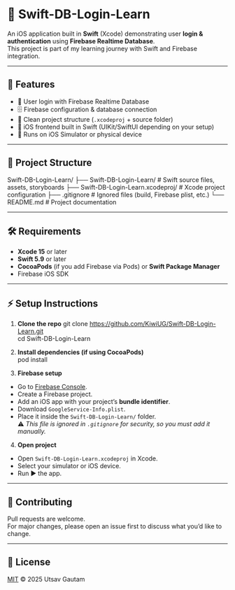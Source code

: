 # 📱 Swift-DB-Login-Learn

An iOS application built in **Swift** (Xcode) demonstrating user **login & authentication** using **Firebase Realtime Database**.  
This project is part of my learning journey with Swift and Firebase integration.

---

## 🚀 Features
- 🔑 User login with Firebase Realtime Database  
- 🗄️ Firebase configuration & database connection  
- 📂 Clean project structure (`.xcodeproj` + source folder)  
- 🎨 iOS frontend built in Swift (UIKit/SwiftUI depending on your setup)  
- 📱 Runs on iOS Simulator or physical device  

---

## 📂 Project Structure
Swift-DB-Login-Learn/
├── Swift-DB-Login-Learn/     # Swift source files, assets, storyboards
├── Swift-DB-Login-Learn.xcodeproj/   # Xcode project configuration
├── .gitignore                # Ignored files (build, Firebase plist, etc.)
└── README.md                 # Project documentation

---

## 🛠️ Requirements
- **Xcode 15** or later  
- **Swift 5.9** or later  
- **CocoaPods** (if you add Firebase via Pods) or **Swift Package Manager**  
- Firebase iOS SDK  

---

## ⚡ Setup Instructions

1. **Clone the repo**
   git clone https://github.com/KiwiUG/Swift-DB-Login-Learn.git  
   cd Swift-DB-Login-Learn  

2. **Install dependencies (if using CocoaPods)**  
   pod install  

3. **Firebase setup**
- Go to [Firebase Console](https://console.firebase.google.com/).  
- Create a Firebase project.  
- Add an iOS app with your project’s **bundle identifier**.  
- Download `GoogleService-Info.plist`.  
- Place it inside the `Swift-DB-Login-Learn/` folder.  
⚠️ *This file is ignored in `.gitignore` for security, so you must add it manually.*  

4. **Open project**
- Open `Swift-DB-Login-Learn.xcodeproj` in Xcode.  
- Select your simulator or iOS device.  
- Run ▶️ the app.  

---

## 🤝 Contributing
Pull requests are welcome.  
For major changes, please open an issue first to discuss what you’d like to change.  

---

## 📜 License
[MIT](LICENSE) © 2025 Utsav Gautam
